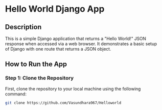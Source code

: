 # Hello World Django App

## Description
This is a simple Django application that returns a "Hello World!" JSON response when accessed via a web browser. It demonstrates a basic setup of Django with one route that returns a JSON object.

## How to Run the App

### Step 1: Clone the Repository
First, clone the repository to your local machine using the following command:

```bash
git clone https://github.com/Vasundhara967/Helloworld
